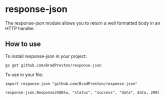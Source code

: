 # response-json
The response-json module allows you to return a well formatted body in an HTTP handler.

## How to use
To install response-json in your project:
```
go get github.com/BradPreston/response-json
```

To use in your file:
```
import response-json "github.com/BradPreston/response-json"

response-json.ResponseJSON(w, "status", "success", "data", data, 200)
```
